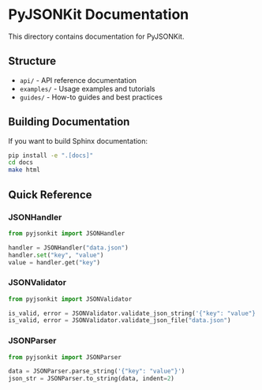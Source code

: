 # PyJSONKit Documentation

This directory contains documentation for PyJSONKit.

## Structure

- `api/` - API reference documentation
- `examples/` - Usage examples and tutorials
- `guides/` - How-to guides and best practices

## Building Documentation

If you want to build Sphinx documentation:

```bash
pip install -e ".[docs]"
cd docs
make html
```

## Quick Reference

### JSONHandler

```python
from pyjsonkit import JSONHandler

handler = JSONHandler("data.json")
handler.set("key", "value")
value = handler.get("key")
```

### JSONValidator

```python
from pyjsonkit import JSONValidator

is_valid, error = JSONValidator.validate_json_string('{"key": "value"}')
is_valid, error = JSONValidator.validate_json_file("data.json")
```

### JSONParser

```python
from pyjsonkit import JSONParser

data = JSONParser.parse_string('{"key": "value"}')
json_str = JSONParser.to_string(data, indent=2)
```
